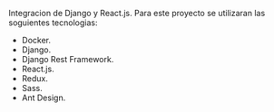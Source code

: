 Integracion de Django y React.js.
Para este proyecto se utilizaran las soguientes tecnologias:
  * Docker.
  * Django.
  * Django Rest Framework.
  * React.js.
  * Redux.
  * Sass.
  * Ant Design.